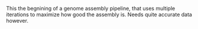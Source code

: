 This the begnining of a genome assembly pipeline, that uses multiple iterations to maximize how good the assembly is. Needs quite accurate data however.